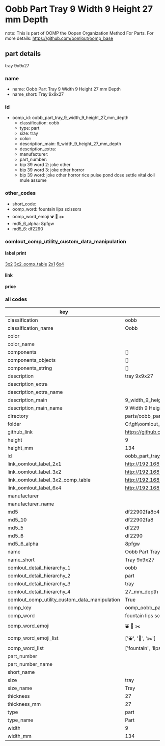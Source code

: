 # Oobb Part Tray 9 Width 9 Height 27 mm Depth  

note: This is part of OOMP the Oopen Organization Method For Parts. For more details: https://github.com/oomlout/oomp_base

##  part details
  



tray 9x9x27



### name
* name: Oobb Part Tray 9 Width 9 Height 27 mm Depth
* name_short: Tray 9x9x27 
### id
* oomp_id: oobb_part_tray_9_width_9_height_27_mm_depth
  * classification: oobb
  * type: part
  * size: tray
  * color: 
  * description_main: 9_width_9_height_27_mm_depth
  * description_extra: 
  * manufacturer: 
  * part_number: 
  * bip 39 word 2: joke other
  * bip 39 word 3: joke other horror
  * bip 39 word: joke other horror rice pulse pond dose settle vital doll mule assume

### other_codes
* short_code: 
* oomp_word: fountain lips scissors
* oomp_word_emoji :fountain: :lips: :scissors:
* md5_6_alpha: 8pfgw
* md5_6: df2290






### oomlout_oomp_utility_custom_data_manipulation
#### label print
[3x2](http://192.168.1.245:1112/?label=oomp%208pfgw)
[3x2_oomp_table](http://192.168.1.108:1112/?label=oomp%208pfgw)
[2x1](http://192.168.1.242:1112/?label=oomp%208pfgw)
[6x4](http://192.168.1.55:1112/?label=oomp%208pfgw)    

#### link

                              

#### price







### all codes 
| key | value |  
| --- | --- |  
| classification | oobb |  
| classification_name | Oobb |  
| color |  |  
| color_name |  |  
| components | [] |  
| components_objects | [] |  
| components_string | [] |  
| description | tray 9x9x27 |  
| description_extra |  |  
| description_extra_name |  |  
| description_main | 9_width_9_height_27_mm_depth |  
| description_main_name | 9 Width 9 Height 27 mm Depth |  
| directory | parts/oobb_part_tray_9_width_9_height_27_mm_depth |  
| folder | C:\gh\oomlout_oobb_version_4_generated_parts\parts\oobb_part_tray_9_width_9_height_27_mm_depth |  
| github_link | https://github.com/oomlout/oomlout_oomp_part_src/tree/main/parts/oobb_part_tray_9_width_9_height_27_mm_depth |  
| height | 9 |  
| height_mm | 134 |  
| id | oobb_part_tray_9_width_9_height_27_mm_depth |  
| link_oomlout_label_2x1 | http://192.168.1.242:1112/?label=oomp%208pfgw |  
| link_oomlout_label_3x2 | http://192.168.1.245:1112/?label=oomp%208pfgw |  
| link_oomlout_label_3x2_oomp_table | http://192.168.1.108:1112/?label=oomp%208pfgw |  
| link_oomlout_label_6x4 | http://192.168.1.55:1112/?label=oomp%208pfgw |  
| manufacturer |  |  
| manufacturer_name |  |  
| md5 | df22902fa8c468329f56cb92db6743c2 |  
| md5_10 | df22902fa8 |  
| md5_5 | df229 |  
| md5_6 | df2290 |  
| md5_6_alpha | 8pfgw |  
| name | Oobb Part Tray 9 Width 9 Height 27 mm Depth |  
| name_short | Tray 9x9x27  |  
| oomlout_detail_hierarchy_1 | oobb |  
| oomlout_detail_hierarchy_2 | part |  
| oomlout_detail_hierarchy_3 | tray |  
| oomlout_detail_hierarchy_4 | 27_mm_depth |  
| oomlout_oomp_utility_custom_data_manipulation | True |  
| oomp_key | oomp_oobb_part_tray_9_width_9_height_27_mm_depth |  
| oomp_word | fountain lips scissors |  
| oomp_word_emoji | :fountain: :lips: :scissors: |  
| oomp_word_emoji_list | [':fountain:', ':lips:', ':scissors:'] |  
| oomp_word_list | ['fountain', 'lips', 'scissors'] |  
| part_number |  |  
| part_number_name |  |  
| short_name |  |  
| size | tray |  
| size_name | Tray |  
| thickness | 27 |  
| thickness_mm | 27 |  
| type | part |  
| type_name | Part |  
| width | 9 |  
| width_mm | 134 |  
